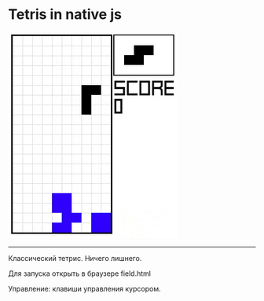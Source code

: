 Tetris in native js
=========

![](tetrisgif.gif)

-------

Классический тетрис. Ничего лишнего.

Для запуска открыть в браузере field.html

Управление: клавиши управления курсором.
